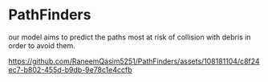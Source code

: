 # PathFinders
our model aims to predict the paths most at risk of collision with debris in order to avoid them.


https://github.com/RaneemQasim5251/PathFinders/assets/108181104/c8f24ec7-b802-455d-b9db-9e78c1e4ccfb

